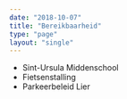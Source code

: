 ```yaml
---
date: "2018-10-07"
title: "Bereikbaarheid"
type: "page"
layout: "single"
---
```

* Sint-Ursula Middenschool
* Fietsenstalling
* Parkeerbeleid Lier